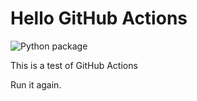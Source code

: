 # Hello GitHub Actions

![Python package](https://github.com/jbencook/hello-actions/workflows/Python%20package/badge.svg?branch=master)

This is a test of GitHub Actions

Run it again.
